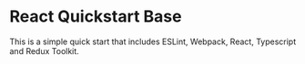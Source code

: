 # React Quickstart Base

This is a simple quick start that includes ESLint, Webpack, React, Typescript and Redux Toolkit.